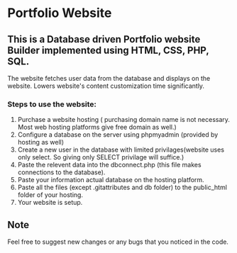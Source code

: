 # Portfolio Website

## This is a Database driven Portfolio website Builder implemented using HTML, CSS, PHP, SQL. 

The website fetches user data from the database and displays on the website. Lowers website's content customization time significantly.

### Steps to use the website:
1. Purchase a website hosting ( purchasing domain name is not necessary. Most web hosting platforms give free domain as well.)
2. Configure a database on the server using phpmyadmin (provided by hosting as well)
3. Create a new user in the database with limited privilages(website uses only select. So giving only SELECT privilage will suffice.)
4. Paste the relevent data into the dbconnect.php (this file makes connections to the database).
5. Paste your information actual database on the hosting platform.
6. Paste all the files (except .gitattributes and db folder) to the public_html folder of your hosting.
7. Your website is setup.


## Note
Feel free to suggest new changes or any bugs that you noticed in the code.
